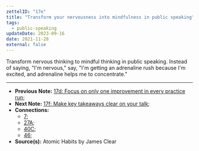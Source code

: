 ```yaml
---
zettelID: "17e"
title: "Transform your nervousness into mindfulness in public speaking"
tags:
  - public-speaking
updateDate: 2023-09-16
date: 2021-11-28
external: false
---
```


Transform nervous thinking to mindful thinking in public speaking. Instead of saying, "I'm nervous," say, "I'm getting an adrenaline rush because I'm excited, and adrenaline helps me to concentrate."

---

- **Previous Note:** [17d: Focus on only one improvement in every practice run](/notes/17d/);
- **Next Note:** [17f: Make key takeaways clear on your talk](/notes/17f/);
- **Connections:**
  - [7](/notes/7/);
  - [27A](/notes/27a/);
  - [40C](/notes/40c/);
  - [46](/notes/46/);
- **Source(s):** Atomic Habits by James Clear
